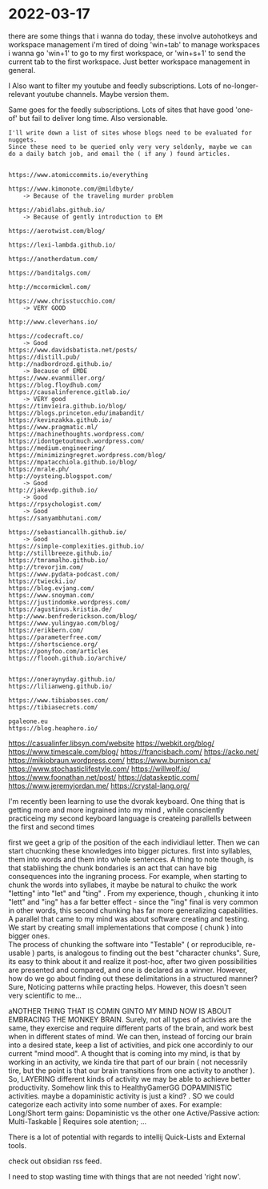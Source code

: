 # 2022-03-17



there are some things that i wanna do today,
these involve autohotkeys and workspace management
i'm tired of doing 'win+tab' to manage workspaces
i wanna go 'win+1' to go to my first workspace, 
or 'win+s+1' to send the current tab to the first workspace.
Just better workspace management in general.


I Also want to filter my youtube and feedly subscriptions.
Lots of no-longer-relevant youtube channels. Maybe version them.

Same goes for the feedly subscriptions. Lots of sites that have good 'one-of' but fail to deliver long time.  Also versionable.

    I'll write down a list of sites whose blogs need to be evaluated for nuggets.
    Since these need to be queried only very very seldonly, maybe we can do a daily batch job, and email the ( if any ) found articles.


    https://www.atomiccommits.io/everything

    https://www.kimonote.com/@mildbyte/
        -> Because of the traveling murder problem

    https://abidlabs.github.io/
        -> Because of gently introduction to EM
    
    https://aerotwist.com/blog/
    
    https://lexi-lambda.github.io/

    https://anotherdatum.com/

    https://banditalgs.com/

    http://mccormickml.com/

    https://www.chrisstucchio.com/
        -> VERY GOOD
    
    http://www.cleverhans.io/

    https://codecraft.co/
        -> Good
    https://www.davidsbatista.net/posts/
    https://distill.pub/
    http://nadbordrozd.github.io/
        -> Because of EMDE
    https://www.evanmiller.org/
    https://blog.floydhub.com/
    https://causalinference.gitlab.io/
        -> VERY good
    https://timvieira.github.io/blog/
    https://blogs.princeton.edu/imabandit/
    https://kevinzakka.github.io/
    https://www.pragmatic.ml/
    https://machinethoughts.wordpress.com/
    https://idontgetoutmuch.wordpress.com/
    https://medium.engineering/
    https://minimizingregret.wordpress.com/blog/
    https://mpatacchiola.github.io/blog/
    https://mrale.ph/
    http://oysteing.blogspot.com/
        -> Good
    http://jakevdp.github.io/
        -> Good
    https://rpsychologist.com/
        -> Good
    https://sanyambhutani.com/

    https://sebastiancallh.github.io/
        -> Good
    https://simple-complexities.github.io/
    http://stillbreeze.github.io/
    https://tmramalho.github.io/
    http://trevorjim.com/
    https://www.pydata-podcast.com/
    https://twiecki.io/
    https://blog.evjang.com/
    https://www.snoyman.com/
    https://justindomke.wordpress.com/
    https://agustinus.kristia.de/
    http://www.benfrederickson.com/blog/
    https://www.yulingyao.com/blog/
    https://erikbern.com/
    https://parameterfree.com/
    https://shortscience.org/
    https://ponyfoo.com/articles
    https://floooh.github.io/archive/


    https://oneraynyday.github.io/
    https://lilianweng.github.io/

    https://www.tibiabosses.com/
    https://tibiasecrets.com/

    pgaleone.eu
    https://blog.heaphero.io/


https://casualinfer.libsyn.com/website
https://webkit.org/blog/
https://www.timescale.com/blog/
https://francisbach.com/
https://acko.net/
https://mikiobraun.wordpress.com/
https://www.burnison.ca/
https://www.stochasticlifestyle.com/
https://willwolf.io/
https://www.foonathan.net/post/
https://dataskeptic.com/
https://www.jeremyjordan.me/
https://crystal-lang.org/







I'm recently been learning to use the dvorak keyboard. 
One thing that is getting more and more ingrained into my mind , while consciently practiceing my second keyboard language is createing parallells between the first and second times

first we geet a grip of the position of the each individiaul letter. 
Then we can start chucnking these knowledges into bigger pictures.
first into syllables, them into words and them into whole sentences. 
A thing to note though, is that stablishing the chunk bondaries is an act that can have big consequences into the ingraning process. 
For example, when starting to chunk the words into syllabes, it maybe be natural to chuikc the work "letting" into "let" and "ting" . From my experience, though , chunking it into "lett" and "ing" has a far better effect - since the "ing" final is very common in other words, this second chunking has far more generalizing capabilities. 
A parallel that came to my mind was about software creating and testing. 
We start by creating small implementations that compose ( chunk ) into bigger ones.   
The process of chunking the software into "Testable" ( or reproducible, re-usable ) parts, is analogous to finding out the best "character chunks".
Sure, its easy to think about it and realize it post-hoc, after two given possibilities are presented and compared, and one is declared as a winner. 
However, how do we go about finding out these delimitations in a structured manner? 
Sure, Noticing patterns while practing helps. However, this doesn't seen very scientific to me...


aNOTHER THING THAT IS COMIN GINTO MY MIND NOW IS ABOUT EMBRACING THE MONKEY BRAIN. 
Surely, not all types of activies are the same, they exercise and require different parts of the brain, and work best when in different states of mind. 
We can then, instead of forcing our brain into a desired state, keep a list of activities, and pick one accordinly to our current "mind mood". 
A thought that is coming into my mind, is that by working in an activity, we kinda tire that part of our brain ( not necessrily tire, but the point is that our brain transitions from one activity to another ). So, LAYERING different kinds of activity we may be able to achieve better productivity.
    Somehow link this to  HealthyGamerGG DOPAMINISTIC activities. 
    maybe a dopaministic activity is just a kind? 
        . SO we could categorize each activity into some number of axes. For example:
            Long/Short term gains: Dopaministic vs the other one
            Active/Passive action:
            Multi-Taskable | Requires sole atention; 
            ... 



There is a lot of potential with regards to intellij Quick-Lists and External tools.

check out obsidian rss feed.

I need to stop wasting time with things that are not needed 'right now'.

